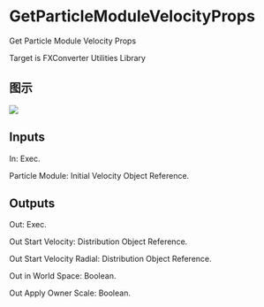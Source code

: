 # GetParticleModuleVelocityProps

Get Particle Module Velocity Props

Target is FXConverter Utilities Library

## 图示

![]($-20221218-19031044.png)

## Inputs

In: Exec.

Particle Module: Initial Velocity Object Reference.  

## Outputs

Out: Exec.

Out Start Velocity: Distribution Object Reference.

Out Start Velocity Radial: Distribution Object Reference.

Out in World Space: Boolean.

Out Apply Owner Scale: Boolean.

